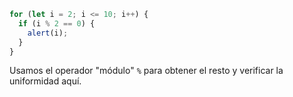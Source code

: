```js run demo
for (let i = 2; i <= 10; i++) {
  if (i % 2 == 0) {
    alert(i);
  }
}
```

Usamos el operador "módulo" `%` para obtener el resto y verificar la uniformidad aquí.
